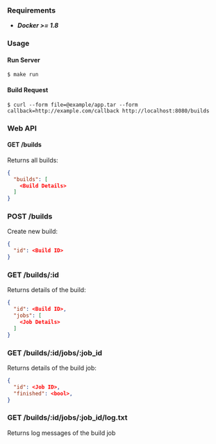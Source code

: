 ### Requirements

* ***Docker >= 1.8***

### Usage

#### Run Server

```
$ make run
```

#### Build Request

```
$ curl --form file=@example/app.tar --form callback=http://example.com/callback http://localhost:8080/builds
```

### Web API


#### GET /builds

Returns all builds:

```json
{
  "builds": [
    <Build Details>
  ]
}
```

### POST /builds

Create new build:

```json
{
  "id": <Build ID>
}
```

### GET /builds/:id

Returns details of the build:

```json
{
  "id": <Build ID>,
  "jobs": [
    <Job Details>
  ]
}
```

### GET /builds/:id/jobs/:job_id

Returns details of the build job:

```json
{
  "id": <Job ID>,
  "finished": <bool>,
}
```

### GET /builds/:id/jobs/:job_id/log.txt

Returns log messages of the build job
